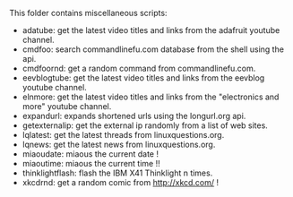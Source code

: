 This folder contains miscellaneous scripts:

- adatube: get the latest video titles and links from the
  adafruit youtube channel.
- cmdfoo: search commandlinefu.com database from the shell using the api.
- cmdfoornd: get a random command from commandlinefu.com.
- eevblogtube: get the latest video titles and links from the
  eevblog youtube channel.
- elnmore: get the latest video titles and links from the
  "electronics and more" youtube channel.
- expandurl: expands shortened urls using the longurl.org api.
- getexternalip: get the external ip randomly from a list of web sites.
- lqlatest: get the latest threads from linuxquestions.org.
- lqnews: get the latest news from linuxquestions.org.
- miaoudate: miaous the current date !
- miaoutime: miaous the current time !!
- thinklightflash: flash the IBM X41 Thinklight n times.
- xkcdrnd: get a random comic from http://xkcd.com/ !
